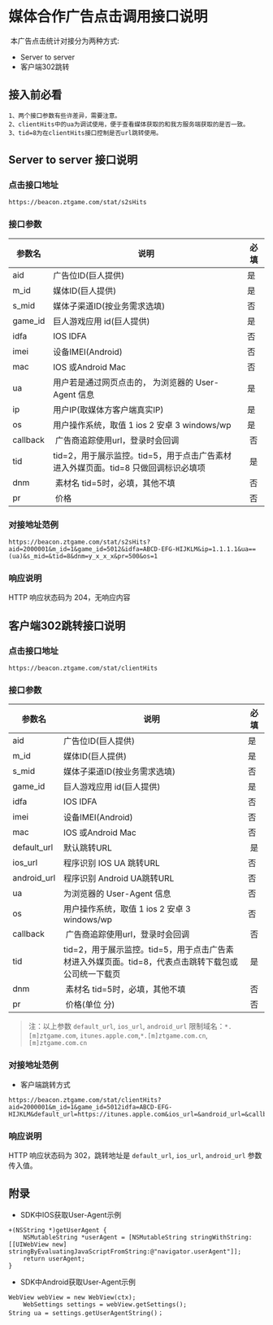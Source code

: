 媒体合作广告点击调用接口说明
=========================
 本广告点击统计对接分为两种方式:

* Server to server
* 客户端302跳转

## 接入前必看

	1、两个接口参数有些许差异，需要注意。
	2、clientHits中的ua为调试使用，便于查看媒体获取的和我方服务端获取的是否一致。
	3、tid=8为在clientHits接口控制是否url跳转使用。

## Server to server 接口说明

### 点击接口地址

`https://beacon.ztgame.com/stat/s2sHits`
 
### 接口参数
 
| 参数名 | 说明 | 必填 |
|------|------|------|
| aid | 广告位ID(巨人提供) | 是 |
| m_id | 媒体ID(巨人提供) | 是 |
| s_mid | 媒体子渠道ID(按业务需求选填) | 否 | 
| game_id | 巨人游戏应用 id(巨人提供) | 是|
| idfa | IOS IDFA | 否 |
| imei | 设备IMEI(Android)  | 否 |
| mac | IOS 或Android Mac | 否 |
| ua | 用户若是通过网页点击的， 为浏览器的 User-Agent 信息 | 是 |
| ip | 用户IP(取媒体方客户端真实IP) | 是 |
| os | 用户操作系统，取值 1 ios 2 安卓 3 windows/wp | 是 |
| callback |  广告商追踪使用url，登录时会回调 |  否 |
| tid | tid=2，用于展示监控。tid=5，用于点击广告素材进入外媒页面。tid=8 只做回调标识必填项 | 是 |
| dnm |  素材名 tid=5时，必填，其他不填 | 否 |
| pr |  价格 | 否 |
 
### 对接地址范例

```
https://beacon.ztgame.com/stat/s2sHits?aid=2000001&m_id=1&game_id=5012&idfa=ABCD-EFG-HIJKLM&ip=1.1.1.1&ua==(ua)&s_mid=&tid=8&dnm=y_x_x_x&pr=500&os=1
```

### 响应说明

HTTP 响应状态码为 204，无响应内容

## 客户端302跳转接口说明

### 点击接口地址

`https://beacon.ztgame.com/stat/clientHits`

### 接口参数
 
| 参数名 | 说明 | 必填 |
|------|------|------|
| aid | 广告位ID(巨人提供) | 是 |
| m_id | 媒体ID(巨人提供) | 是 |
| s_mid | 媒体子渠道ID(按业务需求选填) | 否 |
| game_id | 巨人游戏应用 id(巨人提供) | 是|
| idfa | IOS IDFA | 否 |
| imei | 设备IMEI(Android)  | 否 |
| mac | IOS 或Android Mac | 否 |
| default_url | 默认跳转URL|  是 |
| ios_url | 程序识别 IOS UA 跳转URL|  否 |
| android_url | 程序识别 Android UA跳转URL |  否 |
| ua | 为浏览器的 User-Agent 信息 | 否 |
| os | 用户操作系统，取值 1 ios 2 安卓 3 windows/wp | 否 |
| callback |  广告商追踪使用url，登录时会回调 |  否 |
| tid | tid=2，用于展示监控。tid=5，用于点击广告素材进入外媒页面。tid=8，代表点击跳转下载包或公司统一下载页 | 是 |
| dnm |  素材名 tid=5时，必填，其他不填 | 否 |
| pr |  价格(单位 分) | 否 |

> 注：以上参数 `default_url`, `ios_url`, `android_url` 
限制域名：`*.[m]ztgame.com`, `itunes.apple.com`,`*.[m]ztgame.com.cn`,`[m]ztgame.com.cn`
 
### 对接地址范例

* 客户端跳转方式

```
https://beacon.ztgame.com/stat/clientHits?aid=2000001&m_id=1&game_id=5012idfa=ABCD-EFG-HIJKLM&default_url=https://itunes.apple.com&ios_url=&android_url=&callback=&s_mid=&tid=8&dnm=y_x_x_x&pr=500
```
 
### 响应说明

HTTP 响应状态码为 302，跳转地址是 `default_url`, `ios_url`, `android_url` 参数传入值。

## 附录

* SDK中IOS获取User-Agent示例

```
+(NSString *)getUserAgent {
    NSMutableString *userAgent = [NSMutableString stringWithString:[[UIWebView new] stringByEvaluatingJavaScriptFromString:@"navigator.userAgent"]];
    return userAgent;
}
```

* SDK中Android获取User-Agent示例

```
WebView webView = new WebView(ctx);
	WebSettings settings = webView.getSettings();
String ua = settings.getUserAgentString()；
```
